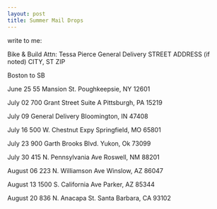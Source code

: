 ```yaml
---
layout: post
title: Summer Mail Drops
---
```


write to me:

Bike & Build 
Attn: Tessa Pierce
General Delivery
STREET ADDRESS (if noted)
CITY, ST ZIP

 Boston to SB  

June 25
55 Mansion St.
Poughkeepsie, NY 12601

 

July 02
700 Grant Street Suite A
Pittsburgh, PA 15219  

July 09
General Delivery
Bloomington, IN 47408

  

July 16
500 W. Chestnut Expy
Springfield, MO 65801

  

July 23
900 Garth Brooks Blvd.
Yukon, Ok 73099

  

July 30
415 N. Pennsylvania Ave
Roswell, NM 88201

  

August 06
223 N. Williamson Ave
Winslow, AZ 86047

  

August 13
1500 S. California Ave
Parker, AZ 85344

  

August 20
836 N. Anacapa St.
Santa Barbara, CA 93102
